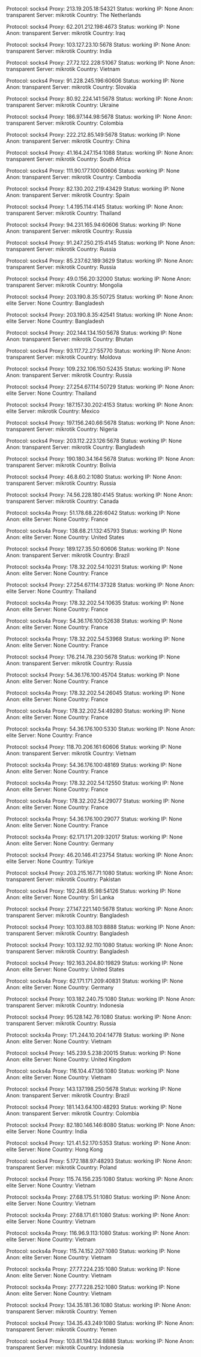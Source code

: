Protocol: socks4
Proxy: 213.19.205.18:54321
Status: working
IP: None
Anon: transparent
Server: mikrotik
Country: The Netherlands

Protocol: socks4
Proxy: 62.201.212.198:4673
Status: working
IP: None
Anon: transparent
Server: mikrotik
Country: Iraq

Protocol: socks4
Proxy: 103.127.23.10:5678
Status: working
IP: None
Anon: transparent
Server: mikrotik
Country: India

Protocol: socks4
Proxy: 27.72.122.228:51067
Status: working
IP: None
Anon: transparent
Server: mikrotik
Country: Vietnam

Protocol: socks4
Proxy: 91.228.245.196:60606
Status: working
IP: None
Anon: transparent
Server: mikrotik
Country: Slovakia

Protocol: socks4
Proxy: 80.92.224.141:5678
Status: working
IP: None
Anon: transparent
Server: mikrotik
Country: Ukraine

Protocol: socks4
Proxy: 186.97.144.98:5678
Status: working
IP: None
Anon: transparent
Server: mikrotik
Country: Colombia

Protocol: socks4
Proxy: 222.212.85.149:5678
Status: working
IP: None
Anon: transparent
Server: mikrotik
Country: China

Protocol: socks4
Proxy: 41.164.247.154:1088
Status: working
IP: None
Anon: transparent
Server: mikrotik
Country: South Africa

Protocol: socks4
Proxy: 111.90.177.100:60606
Status: working
IP: None
Anon: transparent
Server: mikrotik
Country: Cambodia

Protocol: socks4
Proxy: 82.130.202.219:43429
Status: working
IP: None
Anon: transparent
Server: mikrotik
Country: Spain

Protocol: socks4
Proxy: 1.4.195.114:4145
Status: working
IP: None
Anon: transparent
Server: mikrotik
Country: Thailand

Protocol: socks4
Proxy: 94.231.165.94:60606
Status: working
IP: None
Anon: transparent
Server: mikrotik
Country: Russia

Protocol: socks4
Proxy: 91.247.250.215:4145
Status: working
IP: None
Anon: transparent
Server: mikrotik
Country: Russia

Protocol: socks4
Proxy: 85.237.62.189:3629
Status: working
IP: None
Anon: transparent
Server: mikrotik
Country: Russia

Protocol: socks4
Proxy: 49.0.156.20:32000
Status: working
IP: None
Anon: transparent
Server: mikrotik
Country: Mongolia

Protocol: socks4
Proxy: 203.190.8.35:50725
Status: working
IP: None
Anon: elite
Server: None
Country: Bangladesh

Protocol: socks4
Proxy: 203.190.8.35:42541
Status: working
IP: None
Anon: elite
Server: None
Country: Bangladesh

Protocol: socks4
Proxy: 202.144.134.150:5678
Status: working
IP: None
Anon: transparent
Server: mikrotik
Country: Bhutan

Protocol: socks4
Proxy: 93.117.72.27:55770
Status: working
IP: None
Anon: transparent
Server: mikrotik
Country: Moldova

Protocol: socks4
Proxy: 109.232.106.150:52435
Status: working
IP: None
Anon: transparent
Server: mikrotik
Country: Russia

Protocol: socks4
Proxy: 27.254.67.114:50729
Status: working
IP: None
Anon: elite
Server: None
Country: Thailand

Protocol: socks4
Proxy: 187.157.30.202:4153
Status: working
IP: None
Anon: elite
Server: mikrotik
Country: Mexico

Protocol: socks4
Proxy: 197.156.240.66:5678
Status: working
IP: None
Anon: transparent
Server: mikrotik
Country: Nigeria

Protocol: socks4
Proxy: 203.112.223.126:5678
Status: working
IP: None
Anon: transparent
Server: mikrotik
Country: Bangladesh

Protocol: socks4
Proxy: 190.180.34.164:5678
Status: working
IP: None
Anon: transparent
Server: mikrotik
Country: Bolivia

Protocol: socks4
Proxy: 46.8.60.2:1080
Status: working
IP: None
Anon: transparent
Server: mikrotik
Country: Russia

Protocol: socks4
Proxy: 74.56.228.180:4145
Status: working
IP: None
Anon: transparent
Server: mikrotik
Country: Canada

Protocol: socks4a
Proxy: 51.178.68.226:6042
Status: working
IP: None
Anon: elite
Server: None
Country: France

Protocol: socks4a
Proxy: 138.68.21.132:45793
Status: working
IP: None
Anon: elite
Server: None
Country: United States

Protocol: socks4
Proxy: 189.127.35.50:60606
Status: working
IP: None
Anon: transparent
Server: mikrotik
Country: Brazil

Protocol: socks4a
Proxy: 178.32.202.54:10231
Status: working
IP: None
Anon: elite
Server: None
Country: France

Protocol: socks4
Proxy: 27.254.67.114:37328
Status: working
IP: None
Anon: elite
Server: None
Country: Thailand

Protocol: socks4a
Proxy: 178.32.202.54:10635
Status: working
IP: None
Anon: elite
Server: None
Country: France

Protocol: socks4a
Proxy: 54.36.176.100:52638
Status: working
IP: None
Anon: elite
Server: None
Country: France

Protocol: socks4a
Proxy: 178.32.202.54:53968
Status: working
IP: None
Anon: elite
Server: None
Country: France

Protocol: socks4
Proxy: 176.214.78.230:5678
Status: working
IP: None
Anon: transparent
Server: mikrotik
Country: Russia

Protocol: socks4
Proxy: 54.36.176.100:45704
Status: working
IP: None
Anon: elite
Server: None
Country: France

Protocol: socks4a
Proxy: 178.32.202.54:26045
Status: working
IP: None
Anon: elite
Server: None
Country: France

Protocol: socks4a
Proxy: 178.32.202.54:49280
Status: working
IP: None
Anon: elite
Server: None
Country: France

Protocol: socks4a
Proxy: 54.36.176.100:5330
Status: working
IP: None
Anon: elite
Server: None
Country: France

Protocol: socks4
Proxy: 118.70.206.161:60606
Status: working
IP: None
Anon: transparent
Server: mikrotik
Country: Vietnam

Protocol: socks4a
Proxy: 54.36.176.100:48169
Status: working
IP: None
Anon: elite
Server: None
Country: France

Protocol: socks4a
Proxy: 178.32.202.54:12550
Status: working
IP: None
Anon: elite
Server: None
Country: France

Protocol: socks4a
Proxy: 178.32.202.54:29077
Status: working
IP: None
Anon: elite
Server: None
Country: France

Protocol: socks4a
Proxy: 54.36.176.100:29077
Status: working
IP: None
Anon: elite
Server: None
Country: France

Protocol: socks4a
Proxy: 62.171.171.209:32017
Status: working
IP: None
Anon: elite
Server: None
Country: Germany

Protocol: socks4
Proxy: 46.20.146.41:23754
Status: working
IP: None
Anon: elite
Server: None
Country: Türkiye

Protocol: socks4
Proxy: 203.215.167.71:1080
Status: working
IP: None
Anon: transparent
Server: mikrotik
Country: Pakistan

Protocol: socks4
Proxy: 192.248.95.98:54126
Status: working
IP: None
Anon: elite
Server: None
Country: Sri Lanka

Protocol: socks4
Proxy: 27.147.221.140:5678
Status: working
IP: None
Anon: transparent
Server: mikrotik
Country: Bangladesh

Protocol: socks4
Proxy: 103.103.88.103:8888
Status: working
IP: None
Anon: transparent
Server: mikrotik
Country: Bangladesh

Protocol: socks4
Proxy: 103.132.92.110:1080
Status: working
IP: None
Anon: transparent
Server: mikrotik
Country: Bangladesh

Protocol: socks4
Proxy: 192.163.204.80:19829
Status: working
IP: None
Anon: elite
Server: None
Country: United States

Protocol: socks4a
Proxy: 62.171.171.209:40831
Status: working
IP: None
Anon: elite
Server: None
Country: Germany

Protocol: socks4
Proxy: 103.182.240.75:1080
Status: working
IP: None
Anon: transparent
Server: mikrotik
Country: Indonesia

Protocol: socks4
Proxy: 95.128.142.76:1080
Status: working
IP: None
Anon: transparent
Server: mikrotik
Country: Russia

Protocol: socks4a
Proxy: 171.244.10.204:14778
Status: working
IP: None
Anon: elite
Server: None
Country: Vietnam

Protocol: socks4
Proxy: 145.239.5.238:20015
Status: working
IP: None
Anon: elite
Server: None
Country: United Kingdom

Protocol: socks4a
Proxy: 116.104.47.136:1080
Status: working
IP: None
Anon: elite
Server: None
Country: Vietnam

Protocol: socks4
Proxy: 143.137.198.250:5678
Status: working
IP: None
Anon: transparent
Server: mikrotik
Country: Brazil

Protocol: socks4
Proxy: 181.143.64.100:48293
Status: working
IP: None
Anon: transparent
Server: mikrotik
Country: Colombia

Protocol: socks4
Proxy: 82.180.146.146:8080
Status: working
IP: None
Anon: elite
Server: None
Country: India

Protocol: socks4
Proxy: 121.41.52.170:5353
Status: working
IP: None
Anon: elite
Server: None
Country: Hong Kong

Protocol: socks4
Proxy: 5.172.188.97:48293
Status: working
IP: None
Anon: transparent
Server: mikrotik
Country: Poland

Protocol: socks4
Proxy: 115.74.156.235:1080
Status: working
IP: None
Anon: elite
Server: None
Country: Vietnam

Protocol: socks4a
Proxy: 27.68.175.51:1080
Status: working
IP: None
Anon: elite
Server: None
Country: Vietnam

Protocol: socks4a
Proxy: 27.68.171.61:1080
Status: working
IP: None
Anon: elite
Server: None
Country: Vietnam

Protocol: socks4a
Proxy: 116.96.9.113:1080
Status: working
IP: None
Anon: elite
Server: None
Country: Vietnam

Protocol: socks4a
Proxy: 115.74.152.207:1080
Status: working
IP: None
Anon: elite
Server: None
Country: Vietnam

Protocol: socks4a
Proxy: 27.77.224.235:1080
Status: working
IP: None
Anon: elite
Server: None
Country: Vietnam

Protocol: socks4a
Proxy: 27.77.228.252:1080
Status: working
IP: None
Anon: elite
Server: None
Country: Vietnam

Protocol: socks4
Proxy: 134.35.181.36:1080
Status: working
IP: None
Anon: transparent
Server: mikrotik
Country: Yemen

Protocol: socks4
Proxy: 134.35.43.249:1080
Status: working
IP: None
Anon: transparent
Server: mikrotik
Country: Yemen

Protocol: socks4
Proxy: 103.81.194.124:8888
Status: working
IP: None
Anon: transparent
Server: mikrotik
Country: Indonesia

